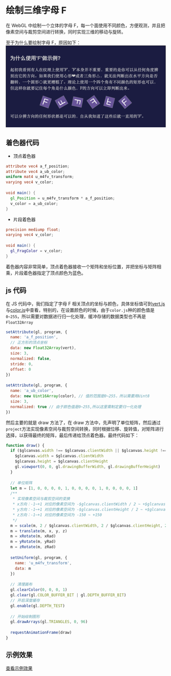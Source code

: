 # 绘制三维字母 F

在 WebGL 中绘制一个立体的字母 F，每一个面使用不同颜色，方便观测，并且把像素空间与裁剪空间进行转换，同时实现三维的移动与旋转。

至于为什么要绘制字母 F，原因如下：
![F](./F.png)

## 着色器代码

- 顶点着色器

```glsl
attribute vec4 a_f_position;
attribute vec4 a_ub_color;
uniform mat4 u_m4fv_transform;
varying vec4 v_color;

void main() {
  gl_Position = u_m4fv_transform * a_f_position;
  v_color = a_ub_color;
}
```

- 片段着色器

```glsl
precision mediump float;
varying vec4 v_color;

void main() {
  gl_FragColor = v_color;
}
```

着色器内容非常简单，顶点着色器接收一个矩阵和坐标位置，并把坐标与矩阵相乘，片段着色器指定了顶点颜色为蓝色。

## js 代码

在 JS 代码中，我们指定了字母 F 相关顶点的坐标与颜色，具体坐标值可到[vert.js](./vert.js)与[color.js](./color.js)中查看，特别的，在设置颜色的时候，由于`color.js`种的颜色值是`0~255`，所以需要对数据进行归一化处理，缓冲存储的数据类型也不再是`Float32Array`

```js
setAttribute(gl, program, {
  name: 'a_f_position',
  // 正方形的顶点坐标
  data: new Float32Array(vert),
  size: 3,
  normalized: false,
  stride: 0,
  offset: 0
})

setAttribute(gl, program, {
  name: 'a_ub_color',
  data: new Uint16Array(color), // 值的范围是0~255，所以需要用Uint8
  size: 3,
  normalized: true // 由于颜色值是0~255,所以这里需制定要归一化处理
})
```

然后主要的就是 draw 方法了，在 draw 方法中，先声明了单位矩阵，然后通过`project`方法实现像素空间与裁剪空间转换，同时根据位移、旋转值，对矩阵进行选择，以获得最终的矩阵，最后传递给顶点着色器。最终代码如下：

```js
function draw() {
  if ($glcanvas.width !== $glcanvas.clientWidth || $glcanvas.height !== $glcanvas.clientHeight) {
    $glcanvas.width = $glcanvas.clientWidth
    $glcanvas.height = $glcanvas.clientHeight
    gl.viewport(0, 0, gl.drawingBufferWidth, gl.drawingBufferHeight)
  }

  // 单位矩阵
  let m = [1, 0, 0, 0, 0, 1, 0, 0, 0, 0, 1, 0, 0, 0, 0, 1]
  /**
   * 实现像素空间与裁剪空间的变换
   * x方向：-1~+1 对应的像素空间为 -$glcanvas.clientWidth / 2 ~ +$glcanvas.clientWidth / 2
   * y方向：-1~+1 对应的像素空间为 -$glcanvas.clientHeight / 2 ~ +$glcanvas.clientHeight / 2
   * z方向：-1~+1 对应的像素空间为 -150 ~ +150
   */
  m = scale(m, 2 / $glcanvas.clientWidth, 2 / $glcanvas.clientHeight, 2 / 300)
  m = translate(m, x, y, z)
  m = xRotate(m, xRad)
  m = yRotate(m, yRad)
  m = zRotate(m, zRad)

  setUniform(gl, program, {
    name: 'u_m4fv_transform',
    data: m
  })

  // 清理画布
  gl.clearColor(0, 0, 0, 1)
  gl.clear(gl.COLOR_BUFFER_BIT | gl.DEPTH_BUFFER_BIT)
  // 开启深度缓存
  gl.enable(gl.DEPTH_TEST)

  // 开始绘制图形
  gl.drawArrays(gl.TRIANGLES, 0, 96)

  requestAnimationFrame(draw)
}
```

## 示例效果

[查看示例效果](./demo.html)
